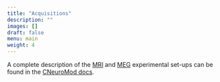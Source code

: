 ```yaml
---
title: "Acquisitions"
description: ""
images: []
draft: false
menu: main
weight: 4
---
```

A complete description of the [MRI](http://docs.cneuromod.ca/en/2020-alpha/MRI.html) and [MEG](http://docs.cneuromod.ca/en/2020-alpha/MEG.html) experimental set-ups can be found in the [CNeuroMod docs](http://docs.cneuromod.ca).
